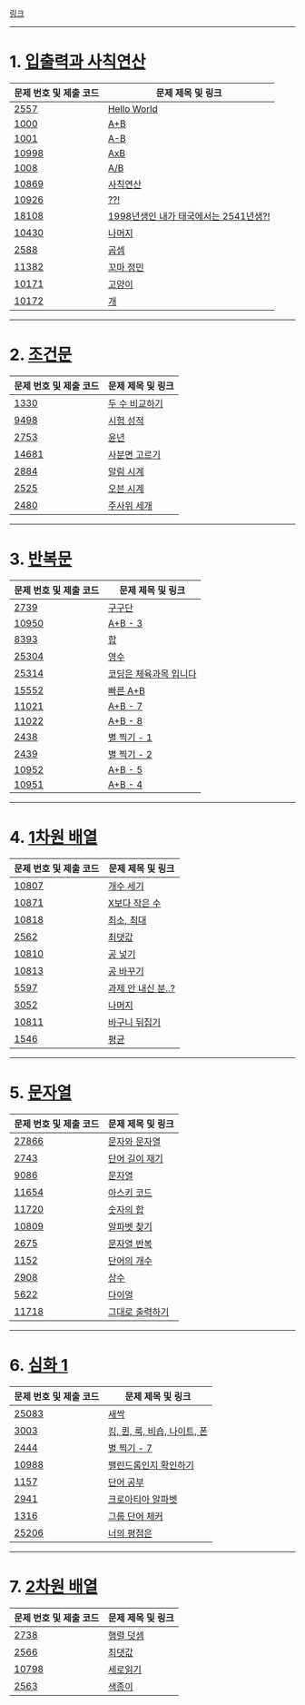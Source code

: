 [링크](https://www.acmicpc.net/step) 

---
# 1. [입출력과 사칙연산](https://www.acmicpc.net/step/1)

| 문제 번호 및 제출 코드 | 문제 제목 및 링크 |
| ---- | ---- |
| [2557](Collection/2557.md) | [Hello World](https://www.acmicpc.net/problem/2557)<br> |
| [1000](Collection/1000.md) | [A+B](https://www.acmicpc.net/problem/1000) |
| [1001](Collection/1001.md) | [A-B](https://www.acmicpc.net/problem/1001) |
| [10998](Collection/10998.md) | [AxB](https://www.acmicpc.net/problem/10998) |
| [1008](Collection/1008.md) | [A/B](https://www.acmicpc.net/problem/1008) |
| [10869](Collection/10869.md) | [사칙연산](https://www.acmicpc.net/problem/10869) |
| [10926](Collection/10926.md) | [??!](https://www.acmicpc.net/problem/10926) |
| [18108](Collection/18108.md) | [1998년생인 내가 태국에서는 2541년생?!](https://www.acmicpc.net/problem/18108) |
| [10430](Collection/10430.md) | [나머지](https://www.acmicpc.net/problem/10430) |
| [2588](Collection/2588.md) | [곱셈](https://www.acmicpc.net/problem/2588) |
| [11382](Collection/11382.md) | [꼬마 정민](https://www.acmicpc.net/problem/11382) |
| [10171](Collection/10171.md) | [고양이](https://www.acmicpc.net/problem/10171) |
| [10172](Collection/10172.md) | [개](https://www.acmicpc.net/problem/10172) |

---
# 2. [조건문](https://www.acmicpc.net/step/4)

| 문제 번호 및 제출 코드 | 문제 제목 및 링크 |
| ---- | ---- |
| [1330](Collection/1330) | [두 수 비교하기](https://www.acmicpc.net/problem/1330)<br> |
| [9498](Collection/9498) | [시험 성적](https://www.acmicpc.net/problem/9498) |
| [2753](Collection/2753) | [윤년](https://www.acmicpc.net/problem/2753) |
| [14681](Collection/14681) | [사분면 고르기](https://www.acmicpc.net/problem/14681) |
| [2884](Collection/2884) | [알림 시계](https://www.acmicpc.net/problem/2884) |
| [2525](Collection/2525) | [오븐 시계](https://www.acmicpc.net/problem/2525) |
| [2480](Collection/2480) | [주사위 세개](https://www.acmicpc.net/problem/2480) |


---
# 3. [반복문](https://www.acmicpc.net/step/3)
| 문제 번호 및 제출 코드 | 문제 제목 및 링크 |
| ---- | ---- |
| [2739](Collection/2739.md) | [구구단](https://www.acmicpc.net/problem/2739)<br> |
| [10950](Collection/10950.md) | [A+B - 3](https://www.acmicpc.net/problem/10950) |
| [8393](Collection/8393.md) | [합](https://www.acmicpc.net/problem/8393) |
| [25304](Collection/25304.md) | [영수](https://www.acmicpc.net/problem/25304) |
| [25314](Collection/25314.md) | [코딩은 체육과목 입니다](https://www.acmicpc.net/problem/25314) |
| [15552](Collection/15552.md) | [빠른 A+B](https://www.acmicpc.net/problem/15552) |
| [11021](Collection/11021.md) | [A+B - 7](https://www.acmicpc.net/problem/11021) |
| [11022](Collection/11022.md) | [A+B - 8](https://www.acmicpc.net/problem/11022)<br> |
| [2438](Collection/2438.md) | [별 찍기 - 1](https://www.acmicpc.net/problem/2438) |
| [2439](Collection/2439.md) | [별 찍기 - 2](https://www.acmicpc.net/problem/2439) |
| [10952](Collection/10952.md) | [A+B - 5](https://www.acmicpc.net/problem/10952) |
| [10951](Collection/10951.md) | [A+B - 4](https://www.acmicpc.net/problem/10951) |

---

# 4. [1차원 배열](https://www.acmicpc.net/step/6)

| 문제 번호 및 제출 코드 | 문제 제목 및 링크 |
| ---- | ---- |
| [10807](Collection/10807.md) | [개수 세기](https://www.acmicpc.net/problem/10807) |
| [10871](Collection/10871.md) | [X보다 작은 수](https://www.acmicpc.net/problem/10871) |
| [10818](Collection/10818.md) | [최소, 최대](https://www.acmicpc.net/problem/10818) |
| [2562](Collection/2562.md) | [최댓값](https://www.acmicpc.net/problem/2562) |
| [10810](Collection/10810.md) | [공 넣기](https://www.acmicpc.net/problem/10810) |
| [10813](Collection/10813.md) | [공 바꾸기](https://www.acmicpc.net/problem/10813) |
| [5597](Collection/5597.md) | [과제 안 내신 분..?](https://www.acmicpc.net/problem/5597) |
| [3052](Collection/3052.md) | [나머지](https://www.acmicpc.net/problem/3052) |
| [10811](Collection/10811.md) | [바구니 뒤집기](https://www.acmicpc.net/problem/10811) |
| [1546](Collection/1546.md) | [평균](https://www.acmicpc.net/problem/1546) |



---
# 5. [문자열](https://www.acmicpc.net/step/7)
 
| 문제 번호 및 제출 코드 | 문제 제목 및 링크 |
| ---- | ---- |
| [27866](Collection/27866.md) | [문자와 문자열](https://www.acmicpc.net/problem/27866)<br> |
| [2743](Collection/2743.md) | [단어 길이 재기](https://www.acmicpc.net/problem/2743) |
| [9086](Collection/9086.md) | [문자열](https://www.acmicpc.net/problem/9086) |
| [11654](Collection/11654.md) | [아스키 코드](https://www.acmicpc.net/problem/11654) |
| [11720](Collection/11720.md) | [숫자의 합](https://www.acmicpc.net/problem/11720) |
| [10809](Collection/10809.md) | [알파벳 찾기](https://www.acmicpc.net/problem/10809) |
| [2675](Collection/2675.md) | [문자열 반복](https://www.acmicpc.net/problem/2675) |
| [1152](Collection/1152.md) | [단어의 개수](https://www.acmicpc.net/problem/1152) |
| [2908](Collection/2908.md) | [상수](https://www.acmicpc.net/problem/2908) |
| [5622](Collection/5622.md) | [다이얼](https://www.acmicpc.net/problem/5622) |
| [11718](Collection/11718.md) | [그대로 출력하기](https://www.acmicpc.net/problem/11718) |

---
# 6. [심화 1](https://www.acmicpc.net/step/52)

| 문제 번호 및 제출 코드 | 문제 제목 및 링크 |
| ---- | ---- |
| [25083](Collection/25083.md) | [새싹](https://www.acmicpc.net/problem/25083) |
| [3003](Collection/3003.md) | [킹, 퀸, 룩, 비숍, 나이트, 폰](https://www.acmicpc.net/problem/3003) |
| [2444](Collection/2444.md) | [별 찍기 - 7](https://www.acmicpc.net/problem/2444) |
| [10988](Collection/10988.md) | [팰린드롬인지 확인하기](https://www.acmicpc.net/problem/10988) |
| [1157](Collection/1157.md) | [단어 공부](https://www.acmicpc.net/problem/1157) |
| [2941](Collection/2941.md) | [크로아티아 알파벳](https://www.acmicpc.net/problem/2941) |
| [1316](Collection/1316.md) | [그룹 단어 체커](https://www.acmicpc.net/problem/1316) |
| [25206](Collection/25206.md) | [너의 평점은](https://www.acmicpc.net/problem/25206) |


---
# 7. [2차원 배열](https://www.acmicpc.net/step/2)

| 문제 번호 및 제출 코드 | 문제 제목 및 링크 |
| ---- | ---- |
| [2738](Collection/2738.md) | [행렬 덧셈](https://www.acmicpc.net/problem/2738) |
| [2566](Collection/2566.md) | [최댓값](https://www.acmicpc.net/problem/2566) |
| [10798](Collection/10798.md) | [세로읽기](https://www.acmicpc.net/problem/10798) |
| [2563](Collection/2563.md) | [색종이](https://www.acmicpc.net/problem/2563) |

